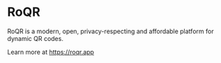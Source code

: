 # RoQR

RoQR is a modern, open, privacy-respecting and affordable platform for dynamic QR codes.

Learn more at https://roqr.app
